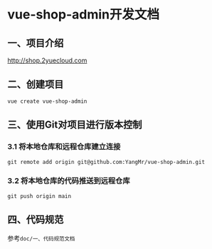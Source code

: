 # vue-shop-admin开发文档

## 一、项目介绍

http://shop.2yuecloud.com



## 二、创建项目

```shell
vue create vue-shop-admin
```



## 三、使用Git对项目进行版本控制

### 3.1 将本地仓库和远程仓库建立连接

```shell
git remote add origin git@github.com:YangMr/vue-shop-admin.git
```

### 3.2 将本地仓库的代码推送到远程仓库

```shell
git push origin main
```



## 四、代码规范

参考`doc/一、代码规范文档`

